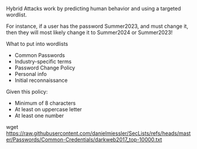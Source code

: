 Hybrid Attacks work by predicting human behavior and using a targeted wordlist.

For instance, if a user has the password Summer2023, and must change it, then they will most likely change it to Summer2024 or Summer2023!

What to put into wordlists
- Common Passwords
- Industry-specific terms
- Password Change Policy
- Personal info
- Initial reconnaissance

Given this policy:
- Minimum of 8 characters
- At least on uppercase letter
- At least one number

wget https://raw.githubusercontent.com/danielmiessler/SecLists/refs/heads/master/Passwords/Common-Credentials/darkweb2017_top-10000.txt
